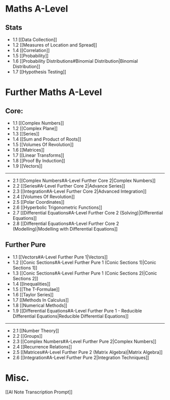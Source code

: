 # Maths A-Level
## Stats
- 1.1 [[Data Collection]]
- 1.2 [[Measures of Location and Spread]]
- 1.4 [[Correlation]]
- 1.5 [[Probability]]
- 1.6 [[Probability Distributions#Binomial Distribution|Binomial Distribution]]
- 1.7 [[Hypothesis Testing]]
# Further Maths A-Level
## Core:
- 1.1 [[Complex Numbers]]
- 1.2 [[Complex Plane]]
- 1.3 [[Series]]
- 1.4 [[Sum and Product of Roots]]
- 1.5 [[Volumes Of Revolution]]
- 1.6 [[Matrices]]
- 1.7 [[Linear Transforms]]
- 1.8 [[Proof By Induction]]
- 1.9 [[Vectors]]
---
- 2.1 [[Complex Numbers#A-Level Further Core 2|Complex Numbers]]
- 2.2 [[Series#A-Level Further Core 2|Advance Series]]
- 2.3 [[Integration#A-Level Further Core 2|Advanced Integration]]
- 2.4 [[Volumes Of Revolution]]
- 2.5 [[Polar Coordinates]]
- 2.6 [[Hyperbolic Trigonometric Functions]]
- 2.7 [[Differential Equations#A-Level Further Core 2 (Solving)|Differential Equations]]
- 2.8 [[Differential Equations#A-Level Further Core 2 (Modelling)|Modelling with Differential Equations]]

## Further Pure
- 1.1 [[Vectors#A-Level Further Pure 1|Vectors]]
- 1.2 [[Conic Sections#A-Level Further Pure 1 (Conic Sections 1)|Conic Sections 1]]
- 1.3 [[Conic Sections#A-Level Further Pure 1 (Conic Sections 2)|Conic Sections 2]]
- 1.4 [[Inequalities]]
- 1.5 [[The T-Formulae]]
- 1.6 [[Taylor Series]]
- 1.7 [[Methods In Calculus]]
- 1.8 [[Numerical Methods]]
- 1.9 [[Differential Equations#A-Level Further Pure 1 - Reducible Differential Equations|Reducible Differential Equations]]
---
- 2.1 [[Number Theory]]
- 2.2 [[Groups]]
- 2.3 [[Complex Numbers#A-Level Further Pure 2|Complex Numbers]]
- 2.4 [[Recurrence Relations]]
- 2.5 [[Matrices#A-Level Further Pure 2 (Matrix Algebra)|Matrix Algebra]]
- 2.6 [[Integration#A-Level Further Pure 2|Integration Techniques]]
# Misc. 
[[AI Note Transcription Prompt]]